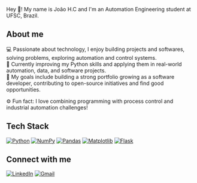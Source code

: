 Hey 👋! My name is João H.C and I'm an Automation Engineering student at UFSC, Brazil.

## About me
💻 Passionate about technology, I enjoy building projects and softwares, solving problems, exploring automation and control systems.  
🚀 Currently improving my Python skills and applying them in real-world automation, data, and software projects.  
🎯 My goals include building a strong portfolio growing as a software developer, contributing to open-source initiatives and find good opportunities.

⚙️ Fun fact: I love combining programming with process control and industrial automation challenges!

## Tech Stack
[![Python](https://img.shields.io/badge/Python-3776AB?style=for-the-badge&logo=python&logoColor=white)](https://www.python.org/) [![NumPy](https://img.shields.io/badge/NumPy-013243?style=for-the-badge&logo=numpy&logoColor=white)](https://numpy.org/) [![Pandas](https://img.shields.io/badge/Pandas-150458?style=for-the-badge&logo=pandas&logoColor=white)](https://pandas.pydata.org/) [![Matplotlib](https://img.shields.io/badge/Matplotlib-F37626?style=for-the-badge&logo=matplotlib&logoColor=white)](https://matplotlib.org/) [![Flask](https://img.shields.io/badge/Flask-000000?style=for-the-badge&logo=flask&logoColor=white)](https://flask.palletsprojects.com/)

## Connect with me
[![LinkedIn](https://img.shields.io/badge/LinkedIn-0077B5?style=for-the-badge&logo=linkedin&logoColor=white)](https://www.linkedin.com/in/jooaohenriquee/) [![Gmail](https://img.shields.io/badge/Gmail-D14836?style=for-the-badge&logo=gmail&logoColor=white)](mailto:jhcordeirohenrique@gmail.com)


